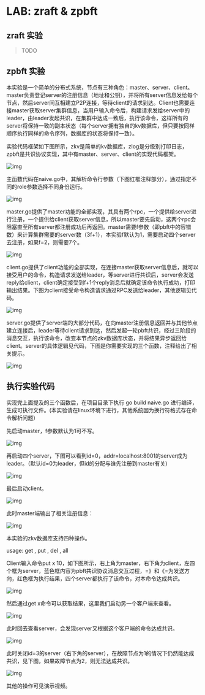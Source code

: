 # LAB: zraft & zpbft

## zraft 实验

> TODO

## zpbft 实验

本实验是一个简单的分布式系统，节点有三种角色：master、server、client。master负责登记server的注册信息（地址和公钥），并将所有server信息发给每个节点，然后server间互相建立P2P连接，等待client的请求到达。Client也需要连接master获取server集群信息，当用户输入命令后，构建请求发给server中的leader，由leader发起共识，在集群中达成一致后，执行该命令，这样所有的server将保持一致的副本状态（每个server拥有独自的kv数据库，但只要按同样顺序执行同样的命令序列，数据库的状态将保持一致）。

实验代码框架如下图所示，zkv是简单的kv数据库，zlog是分级别打印日志，zpbft是共识协议实现，其中有master、server、client的实现代码框架。

![img](https://raw.githubusercontent.com/zLimbo/image_bed/main/img/wps1.jpg) 

主函数代码在naive.go中，其解析命令行参数（下图红框注释部分），通过指定不同的role参数选择不同身份运行。

![img](https://raw.githubusercontent.com/zLimbo/image_bed/main/img/wps2.jpg) 

master.go提供了master功能的全部实现，其具有两个rpc，一个提供给server进行注册，一个提供给client获取server信息，所以master要先启动，这两个rpc会阻塞直至所有server都注册成功后再返回。master需要f参数（即pbft中的容错数）来计算集群需要的server数（3f+1），本实验f默认为1，需要启动四个server去注册，如果f=2，则需要7个。

![img](https://raw.githubusercontent.com/zLimbo/image_bed/main/img/wps3.jpg) 

client.go提供了client功能的全部实现，在连接master获取server信息后，就可以接受用户的命令，构造请求发送给leader，等server进行共识后，server会发送reply给client，client确定接受到f+1个reply消息后就确定该命令执行成功，打印输出结果。下图为client接受命令构造请求通过RPC发送给leader，其他逻辑见代码。

![img](https://raw.githubusercontent.com/zLimbo/image_bed/main/img/wps4.jpg) 

server.go提供了server端的大部分代码，在向master注册信息返回并与其他节点建立连接后，leader等待client请求到达，然后发起一轮pbft共识，经过三阶段的消息交互，执行该命令，改变本节点的zkv数据库状态，并将结果异步返回给client。server的具体逻辑见代码，下图是你需要实现的三个函数，注释给出了相关提示。

![img](https://raw.githubusercontent.com/zLimbo/image_bed/main/img/wps5.jpg) 

## 执行实验代码

实现完上面提及的三个函数后，在项目目录下执行 go build naive.go 进行编译，生成可执行文件。(本实验请在linux环境下进行，其他系统因为换行符格式存在命令解析问题）

先启动master，f参数默认为1可不写。

![img](https://raw.githubusercontent.com/zLimbo/image_bed/main/img/wps6.jpg) 

再启动四个server，下图可以看到id=0，addr=localhost:8001的server成为leader。（默认id=0为leader，但id的分配与谁先注册到master有关)

![img](https://raw.githubusercontent.com/zLimbo/image_bed/main/img/wps7.jpg) 

最后启动client。

![img](https://raw.githubusercontent.com/zLimbo/image_bed/main/img/wps8.jpg) 

此时master端输出了相关注册信息：

![img](https://raw.githubusercontent.com/zLimbo/image_bed/main/img/wps9.jpg) 

本实验的zkv数据库支持四种操作。

usage: get <key>, put <key> <val>, del <key>, all

Client输入命令put x 10，如下图所示，右上角为master，右下角为client，左四个框为server，蓝色框内容为pbft共识协议消息交互过程，=》和《=为发送方向，红色框为执行结果，四个server都执行了该命令，对本命令达成共识。

![img](https://raw.githubusercontent.com/zLimbo/image_bed/main/img/wps10.jpg) 

然后通过get x命令可以获取结果，这里我们启动另一个客户端来查看。

![img](https://raw.githubusercontent.com/zLimbo/image_bed/main/img/wps11.jpg) 

此时回去查看server，会发现server又根据这个客户端的命令达成共识。

![img](https://raw.githubusercontent.com/zLimbo/image_bed/main/img/wps12.jpg) 

此时关闭id=3的server（右下角的server），在故障节点为1的情况下仍然能达成共识，见下图，如果故障节点为2，则无法达成共识。

![img](https://raw.githubusercontent.com/zLimbo/image_bed/main/img/wps13.jpg) 

其他的操作可见演示视频。

